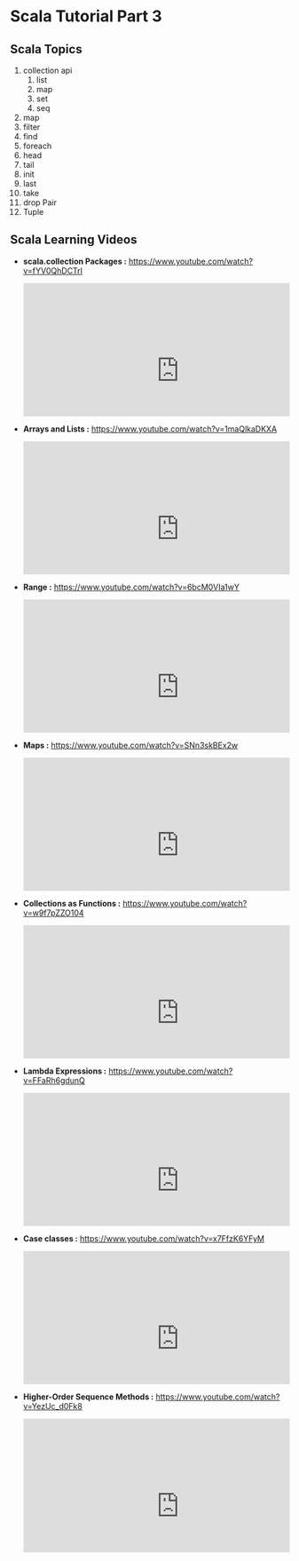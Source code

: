 
# Scala Tutorial Part 3



## Scala Topics


1.	collection api
	1.	list
	2.	map
	3.	set
	4.	seq
2.	map
3.	filter
4.	find
5.	foreach
6.	head
7.	tail
8.	init
9.	last
10.	take
11.	drop Pair
12.	Tuple


## Scala Learning Videos

   

* **scala.collection Packages :**  	https://www.youtube.com/watch?v=fYV0QhDCTrI
	


	
	<div style="position: relative; padding-bottom: 50%; height: 0; overflow: hidden; max-width: 100%; ">
        <iframe width="560" height="315" src="https://www.youtube.com/embed/fYV0QhDCTrI" frameborder="0" allow="autoplay; encrypted-media" allowfullscreen></iframe>
    </div>
	

* **Arrays and Lists :** 		https://www.youtube.com/watch?v=1maQlkaDKXA
	


	
	<div style="position: relative; padding-bottom: 50%; height: 0; overflow: hidden; max-width: 100%; ">
        <iframe width="560" height="315" src="https://www.youtube.com/embed/1maQlkaDKXA" frameborder="0" allow="autoplay; encrypted-media" allowfullscreen></iframe>
    </div>


* **Range :**   	https://www.youtube.com/watch?v=6bcM0VIa1wY
	


	
	<div style="position: relative; padding-bottom: 50%; height: 0; overflow: hidden; max-width: 100%; ">
        <iframe width="560" height="315" src="https://www.youtube.com/embed/6bcM0VIa1wY" frameborder="0" allow="autoplay; encrypted-media" allowfullscreen></iframe>
    </div>



* **Maps :**  	https://www.youtube.com/watch?v=SNn3skBEx2w
	


	
	<div style="position: relative; padding-bottom: 50%; height: 0; overflow: hidden; max-width: 100%; ">
        <iframe width="560" height="315" src="https://www.youtube.com/embed/SNn3skBEx2w" frameborder="0" allow="autoplay; encrypted-media" allowfullscreen></iframe>
    </div>


* **Collections as Functions :**   	https://www.youtube.com/watch?v=w9f7pZZO104
	


	
	<div style="position: relative; padding-bottom: 50%; height: 0; overflow: hidden; max-width: 100%; ">
        <iframe width="560" height="315" src="https://www.youtube.com/embed/w9f7pZZO104" frameborder="0" allow="autoplay; encrypted-media" allowfullscreen></iframe>
    </div>


* **Lambda Expressions :**   	https://www.youtube.com/watch?v=FFaRh6gdunQ
	


	
	<div style="position: relative; padding-bottom: 50%; height: 0; overflow: hidden; max-width: 100%; ">
        <iframe width="560" height="315" src="https://www.youtube.com/embed/FFaRh6gdunQ" frameborder="0" allow="autoplay; encrypted-media" allowfullscreen></iframe>
    </div>


* **Case classes :**   	https://www.youtube.com/watch?v=x7FfzK6YFyM
	


	
	<div style="position: relative; padding-bottom: 50%; height: 0; overflow: hidden; max-width: 100%; ">
        <iframe width="560" height="315" src="https://www.youtube.com/embed/x7FfzK6YFyM" frameborder="0" allow="autoplay; encrypted-media" allowfullscreen></iframe>
    </div>



* **Higher-Order Sequence Methods :**   	https://www.youtube.com/watch?v=YezUc_d0Fk8
	


	
	<div style="position: relative; padding-bottom: 50%; height: 0; overflow: hidden; max-width: 100%; ">
        <iframe width="560" height="315" src="https://www.youtube.com/embed/YezUc_d0Fk8" frameborder="0" allow="autoplay; encrypted-media" allowfullscreen></iframe>
    </div>


